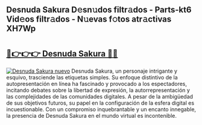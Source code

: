 ## Desnuda Sakura D𝚎sn𝚞dos filtr𝚊dos - Parts-kt6 Vid𝚎os filtr𝚊dos - N𝚞evas f𝚘tos atr𝚊ctivas XH7Wp

# <h2><a href="http://mb0c4d.tromn.icu/?c=Desnuda+Sakura">🔗👉👉👉 Desnuda Sakura 🔗🔗</a></h2>

[![Desnuda Sakura nuevo](https://i.imgur.com/pEAQMta.gif)](http://mb0c4d.tromn.icu/?c=Desnuda+Sakura)
Desnuda Sakura, un personaje intrigante y esquivo, trasciende las etiquetas simples. Su enfoque distintivo de la autopresentación en línea ha fascinado y provocado a los espectadores, incitando debates sobre la libertad de expresión, la autorrepresentación y las complejidades de las comunidades digitales. A pesar de la ambigüedad de sus objetivos futuros, su papel en la configuración de la esfera digital es incuestionable. Con un compromiso inquebrantable y un encanto innegable, la presencia de Desnuda Sakura en el mundo virtual es incontenible.
